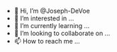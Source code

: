 - 👋 Hi, I’m @Joseph-DeVoe
- 👀 I’m interested in ...
- 🌱 I’m currently learning ...
- 💞️ I’m looking to collaborate on ...
- 📫 How to reach me ...

<!---
Joseph-DeVoe/Joseph-DeVoe is a ✨ special ✨ repository because its `README.md` (this file) appears on your GitHub profile.
You can click the Preview link to take a look at your changes.
--->
